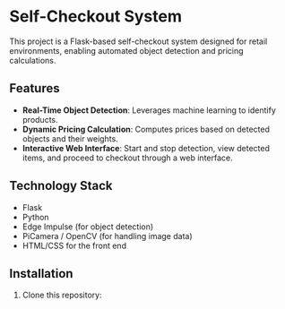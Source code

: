 # Self-Checkout System

This project is a Flask-based self-checkout system designed for retail environments, enabling automated object detection and pricing calculations.

## Features

- **Real-Time Object Detection**: Leverages machine learning to identify products.
- **Dynamic Pricing Calculation**: Computes prices based on detected objects and their weights.
- **Interactive Web Interface**: Start and stop detection, view detected items, and proceed to checkout through a web interface.

## Technology Stack

- Flask
- Python
- Edge Impulse (for object detection)
- PiCamera / OpenCV (for handling image data)
- HTML/CSS for the front end

## Installation

1. Clone this repository:
